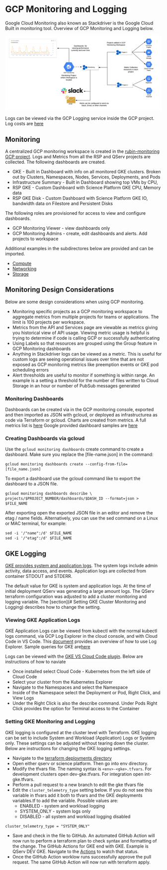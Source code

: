 # GCP Monitoring and Logging
Google Cloud Monitoring also known as Stackdriver is the Google Cloud Built in monitoring tool.  Overview of GCP Monitoring and Logging below.  

![Monitoring Overview](images/monitoring-overview.png)

Logs can be viewed via the GCP Logging service inside the GCP project.  Log costs are [here](https://cloud.google.com/stackdriver/pricing)

## Monitoring

A centralized GCP monitoring workspace is created in the [rubin-monitoring GCP project](https://console.cloud.google.com/monitoring?project=rubin-monitoring-1abd&timeDomain=1h). Logs and Metrics from all the RSP and QServ projects are collected.  The following dashboards are created.

* GKE - Built in Dashboard with info on all monitored GKE clusters. Broken out by Clusters, Namespaces, Nodes, Services, Deployments, and Pods
* Infrastructure Summary - Built in Dashboard showing top VMs by CPU, 
* RSP GKE - Custom Dashboard with Science Platform GKE CPU, Memory data
* RSP GKE Disk - Custom Dashboard with Science Platform GKE IO, bandwidth data on Filestore and Persistent Disks

The following roles are provisioned for access to view and configure dashboards.
* GCP Monitoring Viewer - view dashboards only
* GCP Monitoring Admins - create, edit dashboards and alerts.  Add projects to workspace

Additional examples in the subdirectores below are provided and can be imported.
* [Compute](compute)
* [Networking](networking)
* [Storage](storage)

## Monitoring Design Considerations
Below are some design considerations when using GCP monitoring.
* Monitoring specific projects as a GCP monitoring workspace to aggregate metrics from multiple projects for teams or applications.  The limit is 100 projects per workspace.
* Metrics from the API and Services page are viewable as metrics giving you historical view of API usage.  Viewing metric usage is helpful is trying to determine if code is calling GCP or successfully authenticating
* Using Labels so that resources are grouped using the Group feature in GCP Monitoring dashboards
* Anything in Stackdriver logs can be viewed as a metric.  This is useful for custom logs are seeing operational issues over time that are not exposed as GCP monitoring metrics like preemption events or GKE pod scheduling errors
* Alert thresholds are useful to monitor if something is within range.  An example is a setting a threshold for the number of files written to Cloud Storage in an hour or number of PubSub messages generated

### Monitoring Dashboards
Dashboards can be created via in the GCP monitoring console, exported and then imported as JSON with gcloud, or deployed as infrastructurea as code via Terraform or gcloud.  Charts are created from metrics. A full metrics list is [here](https://cloud.google.com/monitoring/api/metrics) Google provided dashboard samples are [here](https://github.com/GoogleCloudPlatform/monitoring-dashboard-samples/)

### Creating Dashboards via gcloud
Use the `gcloud monitoring dashboards` create command to create a dashboard. Make sure you replace the [file-name.json] in the command:

```
gcloud monitoring dashboards create --config-from-file=[file_name.json]
```

To export a dashboard use the gcloud command like to export the dashboard to a JSON file.
```
gcloud monitoring dashboards describe \
projects/$PROJECT_NUMBER/dashboards/$DASH_ID --format=json > $FILE_NAME 
```

After exporting open the exported JSON file in an editor and remove the etag / name fields. Alternatively, you can use the sed command on a Linux or MAC terminal, for example:

```
sed -i '/"name":/d' $FILE_NAME
sed -i '/"etag":/d' $FILE_NAME
```

## GKE Logging

[GKE provides system and application logs](https://cloud.google.com/stackdriver/docs/solutions/gke/using-logs).  The system logs include admin activity, data access, and events.  Application logs are collected from container STDOUT and STDERR.

The default value for GKE is system and application logs.  At the time of initial deployment QServ was generating a large amount logs.  The QServ terraform configuration was adjusted to add a cluster monitoring and logging variable.  The [section](# Setting GKE Cluster Monitoring and Logging) describes how to change the setting.

### Viewing GKE Application Logs

GKE Application Logs can be viewed from kubectl with the normal kubectl logs command, via GCP Log Explorer in the cloud console, and with Cloud Code in VS Code.  This [document](https://cloud.google.com/logging/docs/view/logs-viewer-interface) provides an overview of how to use Log Explorer.  Sample queries for GKE are[here](https://cloud.google.com/logging/docs/view/query-library-preview#kubernetes-filters)  

Logs can be viewed with the [GKE VS Cloud Code plugin](https://marketplace.visualstudio.com/items?itemName=GoogleCloudTools.cloudcode).  Below are instructions of how to naviate
* Once installed select Cloud Code - Kubernetes from the left side of Cloud Code
* Select your cluster from the Kubernetes Explorer
* Navigate to the Namespaces and select the Namespace
* Inside of the Namespace select the Deployment or Pod, Right Click, and View Logs
* Under the Right Click is also the describe command.  Under Pods Right Click provides the option for Terminal access to the Container

### Setting GKE Monitoring and Logging

GKE logging is configured at the cluster level with Terraform.  GKE logging can be set to include System and Workload (Application) Logs or System only.  These settings can be adjusted without tearing down the cluster.   Below are instructions for changing the GKE logging settings.

* Navigate to the [terraform deployments directory](../environment/deployments)
* Open either qserv or science platform. Then go into env directory.
* Modify the tfvars file.  The naming syntax is `<env>-<gke>.tfvars`.  For development clusters open dev-gke.tfvars.  For integration open int-gke.tfvars.
* Perform a pull request to a new branch to edit the gke tfvars file
* Edit the `cluster_telemetry_type` setting below. If you do not see this variable in tfvars add it both to tfvars and the GKE deployments variables.tf to add the variable.  Possible values are:
  * ENABLED - system and workload logging
  * SYSTEM_ONLY - system logs only
  * DISABLED - all system and workload logging disabled

```
cluster_telemetry_type = "SYSTEM_ONLY"
```
* Save and check in the file to GitHub.  An automated GitHub Action will now run to perform a terraform plan to check syntax and formatting of the change. The GitHub Actions for GKE end with GKE.  Example is QServ DEV GKE. Navigate to the [Actions](https://github.com/lsst/idf_deploy/actions) to watch that status.
* Once the GitHub Action worklow runs successfully approve the pull request.  The same GitHub Action will now run with terraform apply.
